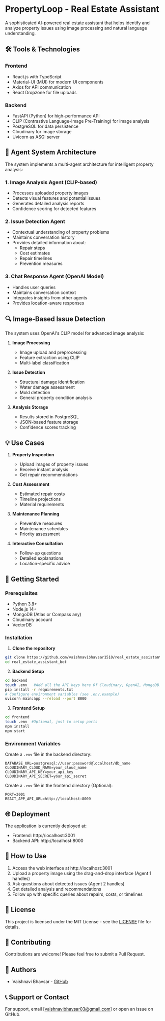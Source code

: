 # PropertyLoop - Real Estate Assistant

A sophisticated AI-powered real estate assistant that helps identify and analyze property issues using image processing and natural language understanding.

## 🛠️ Tools & Technologies

### Frontend
- React.js with TypeScript
- Material-UI (MUI) for modern UI components
- Axios for API communication
- React Dropzone for file uploads

### Backend
- FastAPI (Python) for high-performance API
- CLIP (Contrastive Language-Image Pre-Training) for image analysis
- PostgreSQL for data persistence
- Cloudinary for image storage
- Uvicorn as ASGI server

## 🤖 Agent System Architecture

The system implements a multi-agent architecture for intelligent property analysis:

### 1. Image Analysis Agent (CLIP-based)
- Processes uploaded property images
- Detects visual features and potential issues
- Generates detailed analysis reports
- Confidence scoring for detected features

### 2. Issue Detection Agent
- Contextual understanding of property problems
- Maintains conversation history
- Provides detailed information about:
  - Repair steps
  - Cost estimates
  - Repair timelines
  - Prevention measures

### 3. Chat Response Agent (OpenAI Model)
- Handles user queries
- Maintains conversation context
- Integrates insights from other agents
- Provides location-aware responses

## 🔍 Image-Based Issue Detection

The system uses OpenAI's CLIP model for advanced image analysis:

1. **Image Processing**
   - Image upload and preprocessing
   - Feature extraction using CLIP
   - Multi-label classification

2. **Issue Detection**
   - Structural damage identification
   - Water damage assessment
   - Mold detection
   - General property condition analysis

3. **Analysis Storage**
   - Results stored in PostgreSQL
   - JSON-based feature storage
   - Confidence scores tracking

## 💡 Use Cases

1. **Property Inspection**
   - Upload images of property issues
   - Receive instant analysis
   - Get repair recommendations

2. **Cost Assessment**
   - Estimated repair costs
   - Timeline projections
   - Material requirements

3. **Maintenance Planning**
   - Preventive measures
   - Maintenance schedules
   - Priority assessment

4. **Interactive Consultation**
   - Follow-up questions
   - Detailed explanations
   - Location-specific advice

## 🚀 Getting Started

### Prerequisites
- Python 3.8+
- Node.js 14+
- MongoDB (Atlas or Compass any)
- Cloudinary account
- VectorDB

### Installation

1. **Clone the repository**
```bash
git clone https://github.com/vaishnavibhavsar1510/real_estate_assistant_bot.git
cd real_estate_assistant_bot
```

2. **Backend Setup**
```bash
cd backend
touch .env   #Add all the API keys here Of Cloudinary, OpenAI, MongoDB.
pip install -r requirements.txt
# Configure environment variables (see .env.example)
uvicorn main:app --reload --port 8000
```

3. **Frontend Setup**
```bash
cd frontend
touch .env  #Optional, just to setup ports
npm install
npm start
```

### Environment Variables
Create a `.env` file in the backend directory:
```
DATABASE_URL=postgresql://user:password@localhost/db_name
CLOUDINARY_CLOUD_NAME=your_cloud_name
CLOUDINARY_API_KEY=your_api_key
CLOUDINARY_API_SECRET=your_api_secret
```
Create a `.env` file in the frontend directory (Optional):
```
PORT=3001
REACT_APP_API_URL=http://localhost:8000 
```

## 🌐 Deployment

The application is currently deployed at:
- Frontend: http://localhost:3001
- Backend API: http://localhost:8000

## 🎯 How to Use

1. Access the web interface at http://localhost:3001
2. Upload a property image using the drag-and-drop interface (Agent 1 handles)
3. Ask questions about detected issues (Agent 2 handles)
4. Get detailed analysis and recommendations
5. Follow up with specific queries about repairs, costs, or timelines

## 📝 License

This project is licensed under the MIT License - see the [LICENSE](LICENSE) file for details.

## 🤝 Contributing

Contributions are welcome! Please feel free to submit a Pull Request.

## 👥 Authors

- Vaishnavi Bhavsar - [GitHub](https://github.com/vaishnavibhavsar1510)

## 📞 Support or Contact

For support, email [vaishnavibhavsar03@gmail.com] or open an issue on GitHub. 
